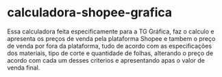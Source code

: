 # calculadora-shopee-grafica
Essa calculadora feita especificamente para a TG Gráfica, faz o calculo e apresenta os preços de venda pela plataforma Shopee e tambem o preço de venda por fora da plataforma, tudo de acordo com as especificações dos materiais, tipo de corte e quantidade de folhas, alterando o preço de acordo com cada um desses criterios e apresentando apas o valor de venda final.

